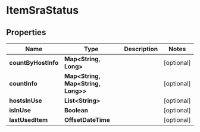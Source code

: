 

# ItemSraStatus


## Properties

| Name | Type | Description | Notes |
|------------ | ------------- | ------------- | -------------|
|**countByHostInfo** | **Map&lt;String, Long&gt;** |  |  [optional] |
|**countInfo** | **Map&lt;String, Map&lt;String, Long&gt;&gt;** |  |  [optional] |
|**hostsInUse** | **List&lt;String&gt;** |  |  [optional] |
|**isInUse** | **Boolean** |  |  [optional] |
|**lastUsedItem** | **OffsetDateTime** |  |  [optional] |



